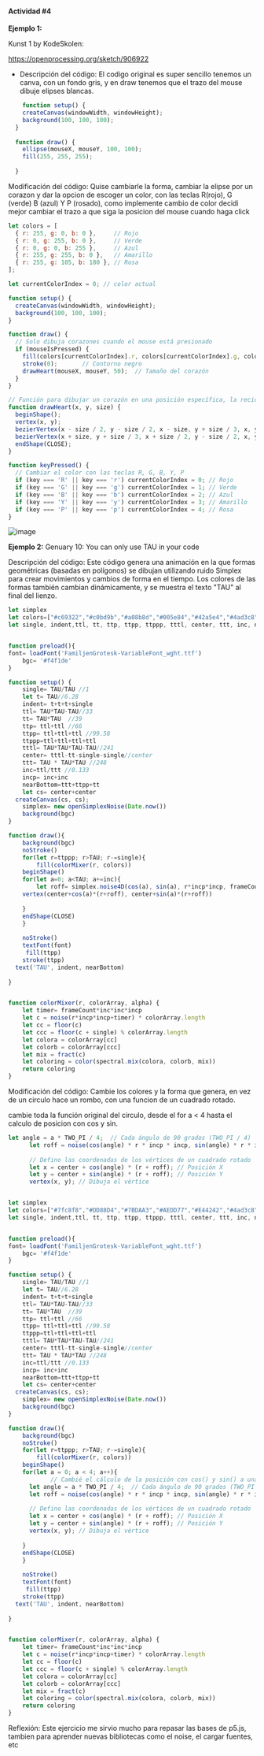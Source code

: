 #### Actividad #4 

**Ejemplo 1:** 

Kunst 1 by KodeSkolen:

https://openprocessing.org/sketch/906922

- Descripción del código: El codigo original es super sencillo tenemos un canva, con un fondo gris, y en draw tenemos que el trazo del mouse dibuje elipses blancas.
```js
    function setup() {
  	createCanvas(windowWidth, windowHeight);
  	background(100, 100, 100);
  }
  
  function draw() {
  	ellipse(mouseX, mouseY, 100, 100);
  	fill(255, 255, 255);
  	
  }	
```

Modificación del código: Quise cambiarle la forma, cambiar la elipse por un corazon y dar la opcion de escoger un color, con las teclas R(rojo), G (verde) B (azul) Y P (rosado), como implemente cambio de color decidi mejor cambiar el trazo a que siga la posicion del mouse cuando haga click

```js
let colors = [
  { r: 255, g: 0, b: 0 },     // Rojo
  { r: 0, g: 255, b: 0 },     // Verde
  { r: 0, g: 0, b: 255 },     // Azul
  { r: 255, g: 255, b: 0 },   // Amarillo
  { r: 255, g: 105, b: 180 }, // Rosa
];

let currentColorIndex = 0; // color actual

function setup() {
  createCanvas(windowWidth, windowHeight);
  background(100, 100, 100);
}

function draw() {
  // Solo dibuja corazones cuando el mouse está presionado
  if (mouseIsPressed) {
    fill(colors[currentColorIndex].r, colors[currentColorIndex].g, colors[currentColorIndex].b);
    stroke(0);       // Contorno negro
    drawHeart(mouseX, mouseY, 50);  // Tamaño del corazón
  }
}

// Función para dibujar un corazón en una posición específica, la recicle de un ejercicio de sfi1 
function drawHeart(x, y, size) {
  beginShape();
  vertex(x, y);
  bezierVertex(x - size / 2, y - size / 2, x - size, y + size / 3, x, y + size);
  bezierVertex(x + size, y + size / 3, x + size / 2, y - size / 2, x, y);
  endShape(CLOSE);
}

function keyPressed() {
  // Cambiar el color con las teclas R, G, B, Y, P
  if (key === 'R' || key === 'r') currentColorIndex = 0; // Rojo
  if (key === 'G' || key === 'g') currentColorIndex = 1; // Verde
  if (key === 'B' || key === 'b') currentColorIndex = 2; // Azul
  if (key === 'Y' || key === 'y') currentColorIndex = 3; // Amarillo
  if (key === 'P' || key === 'p') currentColorIndex = 4; // Rosa
}
```
![image](https://github.com/user-attachments/assets/20d0b9ed-6582-4142-9ff7-b6e6db7d5964)


**Ejemplo 2:**
Genuary 10: You can only use TAU in your code

Descripción del código: Este código genera una animación en la que formas geométricas (basadas en polígonos) se dibujan utilizando ruido Simplex para crear movimientos y cambios de forma en el tiempo. Los colores de las formas también cambian dinámicamente, y se muestra el texto "TAU" al final del lienzo.

```js
let simplex
let colors=["#c69322","#c0bd9b","#a08b8d","#005e84","#42a5e4","#4ad3c8","#02c287"]
let single, indent,ttl, tt, ttp, ttpp, ttppp, tttl, center, ttt, inc, nearBottom, incp, bgc


function preload(){
font= loadFont('FamiljenGrotesk-VariableFont_wght.ttf')
	bgc= '#f4f1de'
}

function setup() {
	single= TAU/TAU //1
	let t= TAU//6.28
	indent= t+t+t+single
	ttl= TAU*TAU-TAU//33
	tt= TAU*TAU  //39
	ttp= ttl+ttl //66
	ttpp= ttl+ttl+ttl //99.58
	ttppp=ttl+ttl+ttl+ttl
	tttl= TAU*TAU*TAU-TAU//241
	center= tttl-tt-single-single//center
	ttt= TAU * TAU*TAU //248
	inc=ttl/ttt //0.133
	incp= inc+inc
	nearBottom=ttt+ttpp+tt
	let cs= center+center
  createCanvas(cs, cs); 
	simplex= new openSimplexNoise(Date.now())
	background(bgc)
}

function draw(){
	background(bgc)
	noStroke()
	for(let r=ttppp; r>TAU; r-=single){
		fill(colorMixer(r, colors))
	beginShape()
	for(let a=0; a<TAU; a+=inc){
		let roff= simplex.noise4D(cos(a), sin(a), r*incp*incp, frameCount*inc*inc)*(TAU+TAU+single)
    vertex(center+cos(a)*(r+roff), center+sin(a)*(r+roff))
		
	}
	endShape(CLOSE)
	}
	
	noStroke()
	textFont(font)
	 fill(ttpp)
	stroke(ttpp)
  text('TAU', indent, nearBottom)  
	
}


function colorMixer(r, colorArray, alpha) {
	let timer= frameCount*inc*inc*incp
	let c = noise(r*incp*incp+timer) * colorArray.length
	let cc = floor(c)
	let ccc = floor(c + single) % colorArray.length
	let colora = colorArray[cc]
	let colorb = colorArray[ccc]
	let mix = fract(c)
	let coloring = color(spectral.mix(colora, colorb, mix))
	return coloring
}
```

Modificación del código: Cambie los colores y la forma que genera, en vez de un circulo hace un rombo, con una funcion de un cuadrado rotado.

cambie toda la función original del circulo, desde el for a < 4 hasta el calculo de posicion con cos y sin.

```js
let angle = a * TWO_PI / 4;  // Cada ángulo de 90 grados (TWO_PI / 4)
      let roff = noise(cos(angle) * r * incp * incp, sin(angle) * r * incp * incp, frameCount * inc * inc) * (TAU + TAU + single);
      
      // Defino las coordenadas de los vértices de un cuadrado rotado
      let x = center + cos(angle) * (r + roff); // Posición X
      let y = center + sin(angle) * (r + roff); // Posición Y
      vertex(x, y); // Dibuja el vértice
```

```js

let simplex
let colors=["#7fc8f8","#DD88D4","#7BDAA3","#AEDD77","#E44242","#4ad3c8","#02c287"]
let single, indent,ttl, tt, ttp, ttpp, ttppp, tttl, center, ttt, inc, nearBottom, incp, bgc


function preload(){
font= loadFont('FamiljenGrotesk-VariableFont_wght.ttf')
	bgc= '#f4f1de'
}

function setup() {
	single= TAU/TAU //1
	let t= TAU//6.28
	indent= t+t+t+single
	ttl= TAU*TAU-TAU//33
	tt= TAU*TAU  //39
	ttp= ttl+ttl //66
	ttpp= ttl+ttl+ttl //99.58
	ttppp=ttl+ttl+ttl+ttl
	tttl= TAU*TAU*TAU-TAU//241
	center= tttl-tt-single-single//center
	ttt= TAU * TAU*TAU //248
	inc=ttl/ttt //0.133
	incp= inc+inc
	nearBottom=ttt+ttpp+tt
	let cs= center+center
  createCanvas(cs, cs); 
	simplex= new openSimplexNoise(Date.now())
	background(bgc)
}

function draw(){
	background(bgc)
	noStroke()
	for(let r=ttppp; r>TAU; r-=single){
		fill(colorMixer(r, colors))
	beginShape()
	for(let a = 0; a < 4; a++){
		    // Cambié el cálculo de la posición con cos() y sin() a una lógica de cuadrado
      let angle = a * TWO_PI / 4;  // Cada ángulo de 90 grados (TWO_PI / 4)
      let roff = noise(cos(angle) * r * incp * incp, sin(angle) * r * incp * incp, frameCount * inc * inc) * (TAU + TAU + single);
      
      // Defino las coordenadas de los vértices de un cuadrado rotado
      let x = center + cos(angle) * (r + roff); // Posición X
      let y = center + sin(angle) * (r + roff); // Posición Y
      vertex(x, y); // Dibuja el vértice
		
	}
	endShape(CLOSE)
	}
	
	noStroke()
	textFont(font)
	 fill(ttpp)
	stroke(ttpp)
  text('TAU', indent, nearBottom)  
	
}


function colorMixer(r, colorArray, alpha) {
	let timer= frameCount*inc*inc*incp
	let c = noise(r*incp*incp+timer) * colorArray.length
	let cc = floor(c)
	let ccc = floor(c + single) % colorArray.length
	let colora = colorArray[cc]
	let colorb = colorArray[ccc]
	let mix = fract(c)
	let coloring = color(spectral.mix(colora, colorb, mix))
	return coloring
}

```

Reflexión: Este ejercicio me sirvio mucho para repasar las bases de p5.js, tambien para aprender nuevas bibliotecas como el noise, el cargar fuentes, etc
